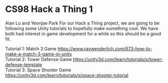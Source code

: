 # CS98 Hack a Thing 1
Alan Lu and Yeonjae Park
For our Hack a Thing project, we are going to be following some Unity tutorials to hopefully make something cool. We have both had interest in game development for a while so this should be a good fit.  
  
Tutorial 1: Match 3 Game https://www.raywenderlich.com/673-how-to-make-a-match-3-game-in-unity  
Tutorial 2: Tower Defense Game https://unity3d.com/learn/tutorials/s/tower-defense-template  
Tutorial 3: Space Shooter Game https://unity3d.com/learn/tutorials/s/space-shooter-tutorial 
